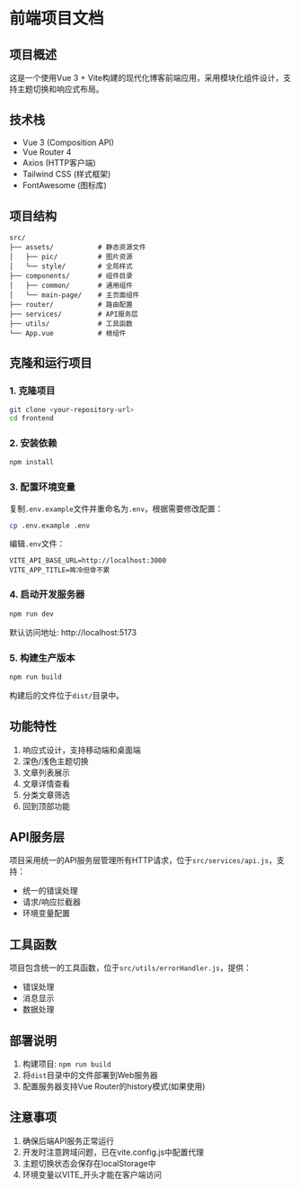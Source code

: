# 前端项目文档

## 项目概述

这是一个使用Vue 3 + Vite构建的现代化博客前端应用，采用模块化组件设计，支持主题切换和响应式布局。

## 技术栈

- Vue 3 (Composition API)
- Vue Router 4
- Axios (HTTP客户端)
- Tailwind CSS (样式框架)
- FontAwesome (图标库)

## 项目结构

```
src/
├── assets/           # 静态资源文件
│   ├── pic/          # 图片资源
│   └── style/        # 全局样式
├── components/       # 组件目录
│   ├── common/       # 通用组件
│   └── main-page/    # 主页面组件
├── router/           # 路由配置
├── services/         # API服务层
├── utils/            # 工具函数
└── App.vue           # 根组件
```

## 克隆和运行项目

### 1. 克隆项目

```bash
git clone <your-repository-url>
cd frontend
```

### 2. 安装依赖

```bash
npm install
```

### 3. 配置环境变量

复制`.env.example`文件并重命名为`.env`，根据需要修改配置：

```bash
cp .env.example .env
```

编辑`.env`文件：
```env
VITE_API_BASE_URL=http://localhost:3000
VITE_APP_TITLE=眸冷但骨不累
```

### 4. 启动开发服务器

```bash
npm run dev
```

默认访问地址: http://localhost:5173

### 5. 构建生产版本

```bash
npm run build
```

构建后的文件位于`dist/`目录中。

## 功能特性

1. 响应式设计，支持移动端和桌面端
2. 深色/浅色主题切换
3. 文章列表展示
4. 文章详情查看
5. 分类文章筛选
6. 回到顶部功能

## API服务层

项目采用统一的API服务层管理所有HTTP请求，位于`src/services/api.js`，支持：
- 统一的错误处理
- 请求/响应拦截器
- 环境变量配置

## 工具函数

项目包含统一的工具函数，位于`src/utils/errorHandler.js`，提供：
- 错误处理
- 消息显示
- 数据处理

## 部署说明

1. 构建项目: `npm run build`
2. 将`dist`目录中的文件部署到Web服务器
3. 配置服务器支持Vue Router的history模式(如果使用)

## 注意事项

1. 确保后端API服务正常运行
2. 开发时注意跨域问题，已在vite.config.js中配置代理
3. 主题切换状态会保存在localStorage中
4. 环境变量以VITE_开头才能在客户端访问